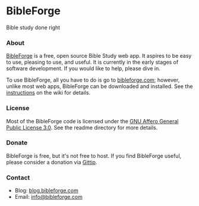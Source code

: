 <h1>BibleForge</h1>
Bible study done right

<h3>About</h3>

<a href="http://bibleforge.com">BibleForge</a> is a free, open source Bible Study web app. It aspires to be easy to use, pleasing to use, and useful. It is currently in the early stages of software development. If you would like to help, please dive in.

To use BibleForge, all you have to do is go to <a href="http://bibleforge.com">bibleforge.com</a>; however, unlike most web apps, BibleForge can be downloaded and installed. See the <a href="https://github.com/bibleforge/BibleForge/wiki/Installation-Instructions">instructions</a> on the wiki for details.

<h3>License</h3>

Most of the BibleForge code is licensed under the <a href="http://www.opensource.org/licenses/AGPL-3.0" target="_blank">GNU Affero General Public License 3.0</a>. See the readme directory for more details.

<h3>Donate</h3>

BibleForge is free, but it's not free to host. If you find BibleForge useful, please consider a donation via <a href="https://www.gittip.com/bibleforge/" title="Gittip: Inspiring Generosity">Gittip</a>.

<h3>Contact</h3>

* Blog: <a href="http://blog.bibleforge.com">blog.bibleforge.com</a>
* Email: <a href="mailto:info@bibleforge.com">info@bibleforge.com</a>
